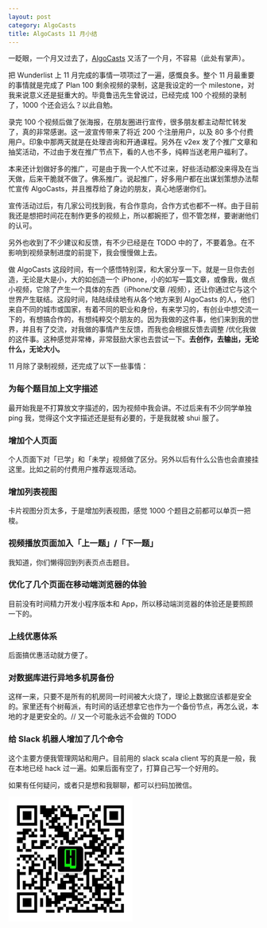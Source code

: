 ```yaml
---
layout: post
category: AlgoCasts
title: AlgoCasts 11 月小结
---
```


一眨眼，一个月又过去了，[AlgoCasts](https://algocasts.io) 又活了一个月，不容易（此处有掌声）。

把 Wunderlist 上 11 月完成的事情一项项过了一遍，感慨良多。整个 11 月最重要的事情就是完成了 Plan 100 剩余视频的录制，这是我设定的一个 milestone，对我来说意义还是挺重大的。毕竟鲁迅先生曾说过，已经完成 100 个视频的录制了，1000 个还会远么？以此自勉。

录完 100 个视频后做了张海报，在朋友圈进行宣传，很多朋友都主动帮忙转发了，真的非常感谢。这一波宣传带来了将近 200 个注册用户，以及 80 多个付费用户。印象中那两天就是在处理咨询和开通课程。另外在 v2ex 发了个推广文章和抽奖活动，不过由于发在推广节点下，看的人也不多，纯粹当送老用户福利了。

本来还计划做好多的推广，可是由于我一个人忙不过来，好些活动都没来得及在当天做，后来干脆就不做了。佛系推广。说起推广，好多用户都在出谋划策想办法帮忙宣传 AlgoCasts，并且推荐给了身边的朋友，真心地感谢你们。

宣传活动过后，有几家公司找到我，有合作意向，合作方式也都不一样。由于目前我还是想把时间花在制作更多的视频上，所以都婉拒了，但不管怎样，要谢谢他们的认可。

另外也收到了不少建议和反馈，有不少已经是在 TODO 中的了，不要着急。在不影响到视频录制进度的前提下，我会慢慢做上去。

做 AlgoCasts 这段时间，有一个感悟特别深，和大家分享一下。就是一旦你去创造，无论是大是小，大的如创造一个 iPhone，小的如写一篇文章，或像我，做点小视频，它除了产生一个具体的东西（iPhone/文章 /视频），还让你通过它与这个世界产生联结。这段时间，陆陆续续地有从各个地方来到 AlgoCasts 的人，他们来自不同的城市或国家，有着不同的职业和身份，有来学习的，有创业中想交流一下的，有想搞合作的，有想纯粹交个朋友的。因为我做的这件事，他们来到我的世界，并且有了交流，对我做的事情产生反馈，而我也会根据反馈去调整 /优化我做的这件事。这种感觉非常棒，非常鼓励大家也去尝试一下。**去创作，去输出，无论什么，无论大小。**

11 月除了录制视频，还完成了以下一些事情：

### 为每个题目加上文字描述

最开始我是不打算放文字描述的，因为视频中我会讲。不过后来有不少同学单独 ping 我，觉得这个文字描述还是挺有必要的，于是我就被 shui 服了。

### 增加个人页面

个人页面下对「已学」和「未学」视频做了区分。另外以后有什么公告也会直接挂这里。比如之前的付费用户推荐返现活动。

### 增加列表视图

卡片视图分页太多，于是增加列表视图，感觉 1000 个题目之前都可以单页一把梭。

### 视频播放页面加入「上一题」/「下一题」

我知道，你们懒得回到列表页点击题目。

### 优化了几个页面在移动端浏览器的体验

目前没有时间精力开发小程序版本和 App，所以移动端浏览器的体验还是要照顾一下的。

### 上线优惠体系

后面搞优惠活动就方便了。

### 对数据库进行异地多机房备份

这样一来，只要不是所有的机房同一时间被大火烧了，理论上数据应该都是安全的。家里还有个树莓派，有时间的话还想拿它也作为一个备份节点，再怎么说，本地的才是更安全的。// 又一个可能永远不会做的 TODO

### 给 Slack 机器人增加了几个命令

这个主要方便我管理网站和用户。目前用的 slack scala client 写的真是一般，我在本地已经 hack 过一遍。如果后面有空了，打算自己写一个好用的。

如果有任何疑问，或者只是想和我聊聊，都可以扫码加微信。

<img width="250px" src="/assets/img/2018/11/6/hawstein-studio-wechat.jpeg" />
